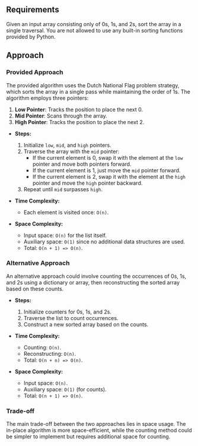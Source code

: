 ## Requirements
Given an input array consisting only of 0s, 1s, and 2s, sort the array in a single traversal. You are not allowed to use any built-in sorting functions provided by Python.

## Approach

### Provided Approach
The provided algorithm uses the Dutch National Flag problem strategy, which sorts the array in a single pass while maintaining the order of 1s. The algorithm employs three pointers:

1. **Low Pointer**: Tracks the position to place the next 0.
2. **Mid Pointer**: Scans through the array.
3. **High Pointer**: Tracks the position to place the next 2.

- **Steps:**
  1. Initialize `low`, `mid`, and `high` pointers.
  2. Traverse the array with the `mid` pointer:
     - If the current element is 0, swap it with the element at the `low` pointer and move both pointers forward.
     - If the current element is 1, just move the `mid` pointer forward.
     - If the current element is 2, swap it with the element at the `high` pointer and move the `high` pointer backward.
  3. Repeat until `mid` surpasses `high`.

- **Time Complexity:**
  - Each element is visited once: `O(n)`.

- **Space Complexity:**
  - Input space: `O(n)` for the list itself.
  - Auxiliary space: `O(1)` since no additional data structures are used.
  - Total: `O(n + 1) => O(n)`.

### Alternative Approach
An alternative approach could involve counting the occurrences of 0s, 1s, and 2s using a dictionary or array, then reconstructing the sorted array based on these counts. 

- **Steps:**
  1. Initialize counters for 0s, 1s, and 2s.
  2. Traverse the list to count occurrences.
  3. Construct a new sorted array based on the counts.

- **Time Complexity:**
  - Counting: `O(n)`.
  - Reconstructing: `O(n)`.
  - Total: `O(n + n) => O(n)`.

- **Space Complexity:**
  - Input space: `O(n)`.
  - Auxiliary space: `O(1)` (for counts).
  - Total: `O(n + 1) => O(n)`.

### Trade-off
The main trade-off between the two approaches lies in space usage. The in-place algorithm is more space-efficient, while the counting method could be simpler to implement but requires additional space for counting.
